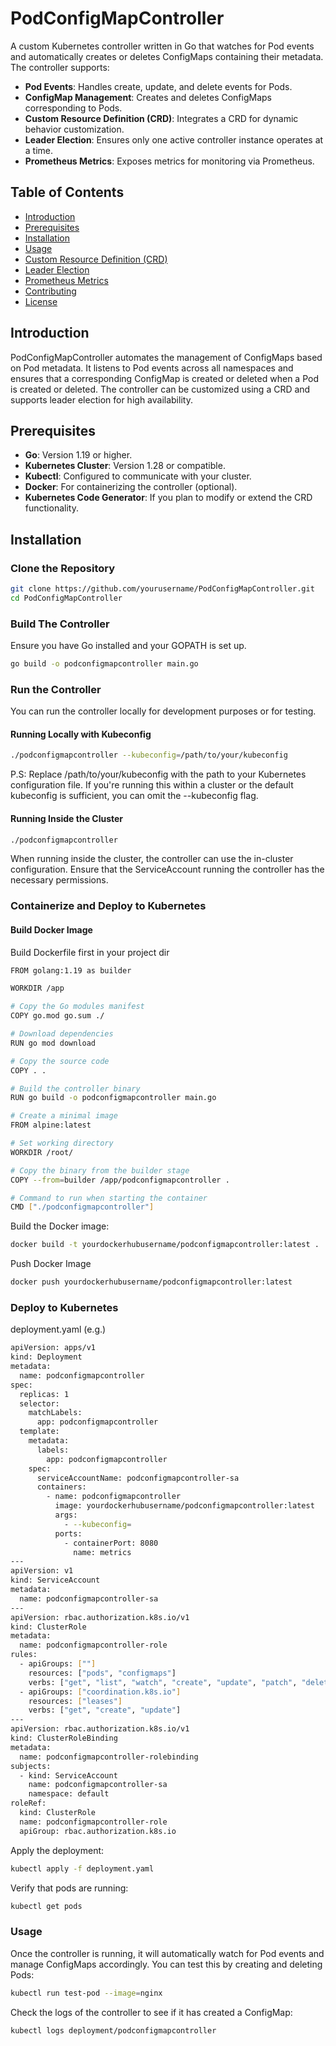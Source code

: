 # PodConfigMapController

A custom Kubernetes controller written in Go that watches for Pod events and automatically creates or deletes ConfigMaps containing their metadata. The controller supports:

- **Pod Events**: Handles create, update, and delete events for Pods.
- **ConfigMap Management**: Creates and deletes ConfigMaps corresponding to Pods.
- **Custom Resource Definition (CRD)**: Integrates a CRD for dynamic behavior customization.
- **Leader Election**: Ensures only one active controller instance operates at a time.
- **Prometheus Metrics**: Exposes metrics for monitoring via Prometheus.

## Table of Contents

- [Introduction](#introduction)
- [Prerequisites](#prerequisites)
- [Installation](#installation)
- [Usage](#usage)
- [Custom Resource Definition (CRD)](#custom-resource-definition-crd)
- [Leader Election](#leader-election)
- [Prometheus Metrics](#prometheus-metrics)
- [Contributing](#contributing)
- [License](#license)

## Introduction

PodConfigMapController automates the management of ConfigMaps based on Pod metadata. It listens to Pod events across all namespaces and ensures that a corresponding ConfigMap is created or deleted when a Pod is created or deleted. The controller can be customized using a CRD and supports leader election for high availability.

## Prerequisites

- **Go**: Version 1.19 or higher.
- **Kubernetes Cluster**: Version 1.28 or compatible.
- **Kubectl**: Configured to communicate with your cluster.
- **Docker**: For containerizing the controller (optional).
- **Kubernetes Code Generator**: If you plan to modify or extend the CRD functionality.

## Installation

### Clone the Repository

```bash
git clone https://github.com/yourusername/PodConfigMapController.git
cd PodConfigMapController
```

### Build The Controller
Ensure you have Go installed and your GOPATH is set up.
```bash
go build -o podconfigmapcontroller main.go
```

### Run the Controller
You can run the controller locally for development purposes or for testing.

#### Running Locally with Kubeconfig
```bash
./podconfigmapcontroller --kubeconfig=/path/to/your/kubeconfig
```
P.S: Replace /path/to/your/kubeconfig with the path to your Kubernetes configuration file. If you're running this within a cluster or the default kubeconfig is sufficient, you can omit the --kubeconfig flag.

#### Running Inside the Cluster
```bash
./podconfigmapcontroller
```
When running inside the cluster, the controller can use the in-cluster configuration. Ensure that the ServiceAccount running the controller has the necessary permissions.

### Containerize and Deploy to Kubernetes
#### Build Docker Image
Build Dockerfile first in your project dir
```bash
FROM golang:1.19 as builder

WORKDIR /app

# Copy the Go modules manifest
COPY go.mod go.sum ./

# Download dependencies
RUN go mod download

# Copy the source code
COPY . .

# Build the controller binary
RUN go build -o podconfigmapcontroller main.go

# Create a minimal image
FROM alpine:latest

# Set working directory
WORKDIR /root/

# Copy the binary from the builder stage
COPY --from=builder /app/podconfigmapcontroller .

# Command to run when starting the container
CMD ["./podconfigmapcontroller"]
```
Build the Docker image:
```bash
docker build -t yourdockerhubusername/podconfigmapcontroller:latest .
```
Push Docker Image
```bash
docker push yourdockerhubusername/podconfigmapcontroller:latest
```

### Deploy to Kubernetes
deployment.yaml (e.g.)
```bash
apiVersion: apps/v1
kind: Deployment
metadata:
  name: podconfigmapcontroller
spec:
  replicas: 1
  selector:
    matchLabels:
      app: podconfigmapcontroller
  template:
    metadata:
      labels:
        app: podconfigmapcontroller
    spec:
      serviceAccountName: podconfigmapcontroller-sa
      containers:
        - name: podconfigmapcontroller
          image: yourdockerhubusername/podconfigmapcontroller:latest
          args:
            - --kubeconfig=
          ports:
            - containerPort: 8080
              name: metrics
---
apiVersion: v1
kind: ServiceAccount
metadata:
  name: podconfigmapcontroller-sa
---
apiVersion: rbac.authorization.k8s.io/v1
kind: ClusterRole
metadata:
  name: podconfigmapcontroller-role
rules:
  - apiGroups: [""]
    resources: ["pods", "configmaps"]
    verbs: ["get", "list", "watch", "create", "update", "patch", "delete"]
  - apiGroups: ["coordination.k8s.io"]
    resources: ["leases"]
    verbs: ["get", "create", "update"]
---
apiVersion: rbac.authorization.k8s.io/v1
kind: ClusterRoleBinding
metadata:
  name: podconfigmapcontroller-rolebinding
subjects:
  - kind: ServiceAccount
    name: podconfigmapcontroller-sa
    namespace: default
roleRef:
  kind: ClusterRole
  name: podconfigmapcontroller-role
  apiGroup: rbac.authorization.k8s.io
```
Apply the deployment:
```bash
kubectl apply -f deployment.yaml
```
Verify that pods are running:
```bash
kubectl get pods
```

### Usage
Once the controller is running, it will automatically watch for Pod events and manage ConfigMaps accordingly. You can test this by creating and deleting Pods:
```bash
kubectl run test-pod --image=nginx
```
Check the logs of the controller to see if it has created a ConfigMap:
```bash
kubectl logs deployment/podconfigmapcontroller
```
